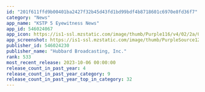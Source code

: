 ```yaml
---
id: "201f611ffd9b00401ba2427f32b45d43fd1bd99bdf4b8718601c6970e8fd36f7"
category: "News"
app_name: "KSTP 5 Eyewitness News"
app_id: 546024067
app_icon: https://is1-ssl.mzstatic.com/image/thumb/Purple116/v4/02/2a/0d/022a0d49-023c-e13e-04ec-3ee37e63f2b6/AppIcon-1x_U007emarketing-0-6-0-85-220.png/1024x1024bb.png
app_screenshot: https://is1-ssl.mzstatic.com/image/thumb/PurpleSource124/v4/e4/28/d9/e428d960-fa9a-7c61-65f7-c9624b429735/442c6539-0a1d-4b73-b99b-c77ffb2f2e14_Simulator_Screen_Shot_-_iPhone_Xs_Max_-_2021-03-24_at_10.31.42.png/1242x2688bb.png
publisher_id: 546024230
publisher_name: "Hubbard Broadcasting, Inc."
rank: 533
most_recent_release: 2023-10-06 00:00:00
release_count_in_past_year: 4
release_count_in_past_year_category: 9
release_count_in_past_year_top_in_category: 32
---
```

